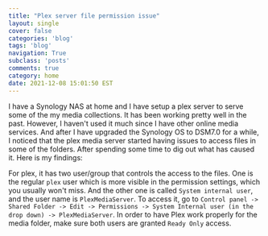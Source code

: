 ```yaml
---
title: "Plex server file permission issue"
layout: single
cover: false
categories: 'blog'
tags: 'blog'
navigation: True
subclass: 'posts'
comments: true
category: home
date: 2021-12-08 15:01:50 EST
---
```


I have a Synology NAS at home and I have setup a plex server to serve some of the my media collections. It has been working pretty well in the past. However, I haven't used it much since I have other online media services. And after I have upgraded the Synology OS to DSM7.0 for a while, I noticed that the plex media server started having issues to access files in some of the folders. After spending some time to dig out what has caused it. Here is my findings:

 For plex, it has two user/group that controls the access to the files. One is the regular `plex` user which is more visible in the permission settings, which you usually won't miss. And the other one is called `System internal user`, and the user name is `PlexMediaServer`. To access it, go to `Control panel -> Shared Folder -> Edit -> Permissions -> System Internal user (in the drop down) -> PlexMediaServer`. In order to have Plex work properly for the media folder, make sure both users are granted `Ready Only` access.
